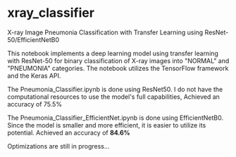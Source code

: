 # xray_classifier
X-ray Image Pneumonia Classification with Transfer Learning using ResNet-50/EfficientNetB0

This notebook implements a deep learning model using transfer learning with ResNet-50 for binary classification of X-ray images into "NORMAL" and "PNEUMONIA" categories. The notebook utilizes the TensorFlow framework and the Keras API.

The Pneumonia_Classifier.ipynb is done using ResNet50. I do not have the computational resources to use the model's full capabilities, Achieved an accuracy of 75.5%

The Pneumonia_Classifier_EfficientNet.ipynb is done using EfficientNetB0. Since the model is smaller and more efficient, it is easier to utilize its potential. Achieved an accuracy of **84.6%**

Optimizations are still in progress...
